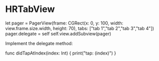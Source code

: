 # HRTabView

let pager = PagerView(frame: CGRect(x: 0, y: 100, width: view.frame.size.width, height: 70), tabs: ["tab 1","tab 2","tab 3","tab 4"])
pager.delegate = self
self.view.addSubview(pager)


Implement the delegate method:

func didTapAtIndex(index: Int) {
print("tap: \(index)")
}